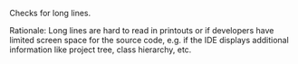 Checks for long lines.

Rationale: Long lines are hard to read in printouts or if developers
have limited screen space for the source code, e.g. if the IDE displays
additional information like project tree, class hierarchy, etc.